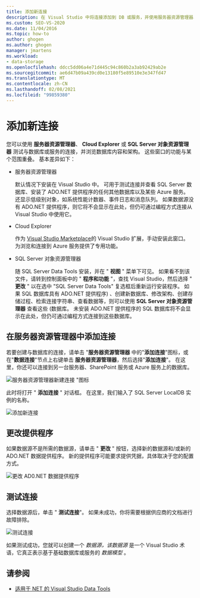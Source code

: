 ```yaml
---
title: 添加新连接
description: 在 Visual Studio 中将连接添加到 DB 或服务，并使用服务器资源管理器、Cloud Explorer 或 SQL Server 对象资源管理器浏览数据库内容和架构。
ms.custom: SEO-VS-2020
ms.date: 11/04/2016
ms.topic: how-to
author: ghogen
ms.author: ghogen
manager: jmartens
ms.workload:
- data-storage
ms.openlocfilehash: ddcc5dd06a4e71d445c94c860b2a3ab92429ab2e
ms.sourcegitcommit: ae6d47b09a439cd0e13180f5e89510e3e347fd47
ms.translationtype: MT
ms.contentlocale: zh-CN
ms.lasthandoff: 02/08/2021
ms.locfileid: "99859380"
---
```

# <a name="add-new-connections"></a>添加新连接

您可以使用 **服务器资源管理器**、 **Cloud Explorer** 或 **SQL Server 对象资源管理器** 测试与数据库或服务的连接，并浏览数据库内容和架构。 这些窗口的功能与某个范围重叠。 基本差异如下：

- 服务器资源管理器

   默认情况下安装在 Visual Studio 中。 可用于测试连接并查看 SQL Server 数据库、安装了 ADO.NET 提供程序的任何其他数据库以及某些 Azure 服务。 还显示低级别对象，如系统性能计数器、事件日志和消息队列。 如果数据源没有 ADO.NET 提供程序，则它将不会显示在此处，但仍可通过编程方式连接从 Visual Studio 中使用它。

- Cloud Explorer

   作为 [Visual Studio Marketplace](https://marketplace.visualstudio.com/items?itemName=ms-azuretools.CloudExplorerForVS)的 Visual Studio 扩展，手动安装此窗口。 为浏览和连接到 Azure 服务提供了专用功能。

- SQL Server 对象资源管理器

   随 SQL Server Data Tools 安装，并在 " **视图** " 菜单下可见。 如果看不到该文件，请转到控制面板中的 " **程序和功能** "，查找 Visual Studio，然后选择 " **更改** " 以在选中 "SQL Server Data Tools" 复选框后重新运行安装程序。 如果 SQL 数据库具有 ADO.NET 提供程序) 、创建新数据库、修改架构、创建存储过程、检索连接字符串、查看数据等，则可以使用 **SQL Server 对象资源管理器** 查看这些 (数据库。 未安装 ADO.NET 提供程序的 SQL 数据库将不会显示在此处，但仍可通过编程方式连接到这些数据库。

## <a name="add-a-connection-in-server-explorer"></a>在服务器资源管理器中添加连接

若要创建与数据库的连接，请单击 "**服务器资源管理器** 中的"**添加连接**"图标，或在"**数据连接**"节点上右键单击 **服务器资源管理器**，然后选择"**添加连接**"。 在这里，你还可以连接到另一台服务器、SharePoint 服务或 Azure 服务上的数据库。

![服务器资源管理器新建连接 "图标](../data-tools/media/raddata-server-explorer-new-connection-icon.png)

此时将打开 " **添加连接** " 对话框。 在这里，我们输入了 SQL Server LocalDB 实例的名称。

![添加新连接](../data-tools/media/raddata-add-new-connection-dialog.png)

## <a name="change-the-provider"></a>更改提供程序

如果数据源不是所需的数据源，请单击 " **更改** " 按钮，选择新的数据源和/或新的 ADO.NET 数据提供程序。 新的提供程序可能要求提供凭据，具体取决于您的配置方式。

![更改 AD0.NET 数据提供程序](../data-tools/media/raddata-change-ad0.net-data-provider.png)

## <a name="test-the-connection"></a>测试连接

选择数据源后，单击 " **测试连接**"。 如果未成功，你将需要根据供应商的文档进行故障排除。

![测试连接](../data-tools/media/raddata-test-connection.png)

如果测试成功，您就可以创建一个 *数据源，该数据源* 是一个 Visual Studio 术语，它真正表示基于基础数据库或服务的 *数据模型* 。

## <a name="see-also"></a>请参阅

- [适用于 NET 的 Visual Studio Data Tools](../data-tools/visual-studio-data-tools-for-dotnet.md)
